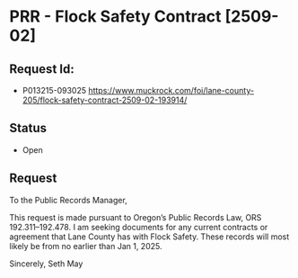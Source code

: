 # PRR - Flock Safety Contract [2509-02]

## Request Id:
* P013215-093025
https://www.muckrock.com/foi/lane-county-205/flock-safety-contract-2509-02-193914/

## Status
* Open

## Request 
To the Public Records Manager,

This request is made pursuant to Oregon’s Public Records Law, ORS 192.311–192.478.
I am seeking documents for any current contracts or agreement that Lane County has with Flock Safety. These records will most likely be from no earlier than Jan 1, 2025. 

Sincerely,
Seth May



